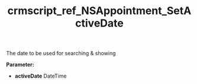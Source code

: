 ﻿---
title: crmscript_ref_NSAppointment_SetActiveDate
description: NSAppointment.SetActiveDate(DateTime activeDate)
intellisense: NSAppointment.SetActiveDate
keywords: NSAppointment, GetActiveDate
so.topic: reference
---

The date to be used for searching & showing

**Parameter:** 
 - **activeDate** DateTime

